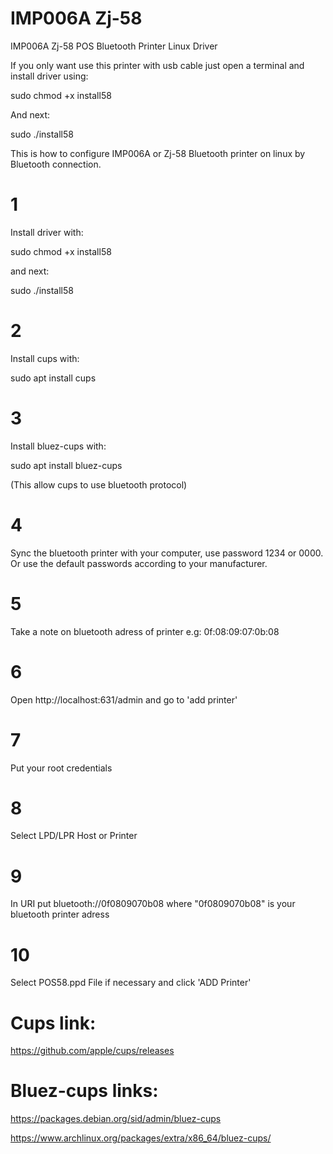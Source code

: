 # IMP006A Zj-58
IMP006A Zj-58 POS Bluetooth Printer Linux Driver

If you only want use this printer with usb cable just open a terminal and install driver using:

sudo chmod +x install58

And next:

sudo ./install58

This is how to configure IMP006A or Zj-58 Bluetooth printer on linux by Bluetooth connection.
# 1
Install driver with:

sudo chmod +x install58

and  next:

sudo ./install58
# 2 
  Install cups with:

sudo apt install cups
# 3 
  Install bluez-cups with:

sudo apt install bluez-cups

(This allow cups to use bluetooth protocol)
# 4 
  Sync the bluetooth printer with your computer, use password 1234 or 0000. Or use the default passwords according to your manufacturer.
# 5
  Take a note on bluetooth adress of printer e.g: 0f:08:09:07:0b:08
# 6
  Open http://localhost:631/admin and go to 'add printer'
# 7
  Put your root credentials
# 8
  Select LPD/LPR Host or Printer
# 9
  In URI put bluetooth://0f0809070b08 where "0f0809070b08" is your bluetooth printer adress
# 10
  Select POS58.ppd File if necessary and click 'ADD Printer'


# Cups link:
  https://github.com/apple/cups/releases

# Bluez-cups links:
  https://packages.debian.org/sid/admin/bluez-cups
  
  https://www.archlinux.org/packages/extra/x86_64/bluez-cups/
